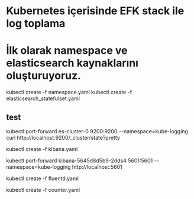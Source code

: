 # Kubernetes içerisinde EFK stack ile log toplama

# İlk olarak namespace ve elasticsearch kaynaklarını oluşturuyoruz.
kubectl create -f namespace.yaml
kubectl create -f elasticsearch_statefulset.yaml

## test
kubectl port-forward es-cluster-0 9200:9200 --namespace=kube-logging
curl http://localhost:9200/_cluster/state?pretty

kubectl create -f kibana.yaml

kubectl port-forward kibana-5645d8d5b9-2dds4 5601:5601 --namespace=kube-logging
http://localhost:5601

kubectl create -f fluentd.yaml


kubectl create -f counter.yaml

